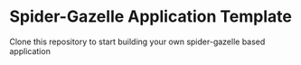 # Spider-Gazelle Application Template

Clone this repository to start building your own spider-gazelle based application
